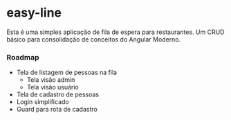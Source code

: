 # easy-line

Esta é uma simples aplicação de fila de espera para restaurantes. Um CRUD básico para consolidação de conceitos do Angular Moderno.

### Roadmap

- Tela de listagem de pessoas na fila
  - Tela visão admin
  - Tela visão usuário
- Tela de cadastro de pessoas
- Login simplificado
- Guard para rota de cadastro

